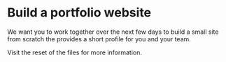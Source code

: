 # Build a portfolio website

We want you to work together over the next few days to build a small site from scratch the provides a short profile for you and your team.

Visit the reset of the files for more information.

